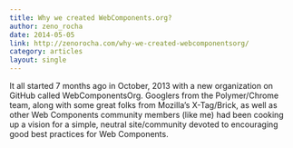 ```yaml
---
title: Why we created WebComponents.org?
author: zeno_rocha
date: 2014-05-05
link: http://zenorocha.com/why-we-created-webcomponentsorg/
category: articles
layout: single
---
```


It all started 7 months ago in October, 2013 with a new organization on GitHub
called WebComponentsOrg. Googlers from the Polymer/Chrome team, along with some
great folks from Mozilla’s X-Tag/Brick, as well as other Web Components
community members (like me) had been cooking up a vision for a simple, neutral
site/community devoted to encouraging good best practices for Web Components.
